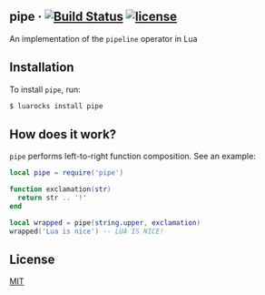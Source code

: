 ## pipe  &middot; [![Build Status](https://travis-ci.org/EvandroLG/pipe.lua.svg?branch=master)](https://travis-ci.org/pipe.lua) [![license](https://badgen.now.sh/badge/license/MIT)](./LICENSE)
An implementation of the `pipeline` operator in Lua

## Installation
To install `pipe`, run:
```sh
$ luarocks install pipe
```

## How does it work?
`pipe` performs left-to-right function composition. See an example:

```lua
local pipe = require('pipe')

function exclamation(str)
  return str .. '!'
end

local wrapped = pipe(string.upper, exclamation)
wrapped('Lua is nice') -- LUA IS NICE!
```

## License
[MIT](https://github.com/EvandroLG/pipe.lua/blob/master/LICENSE)
